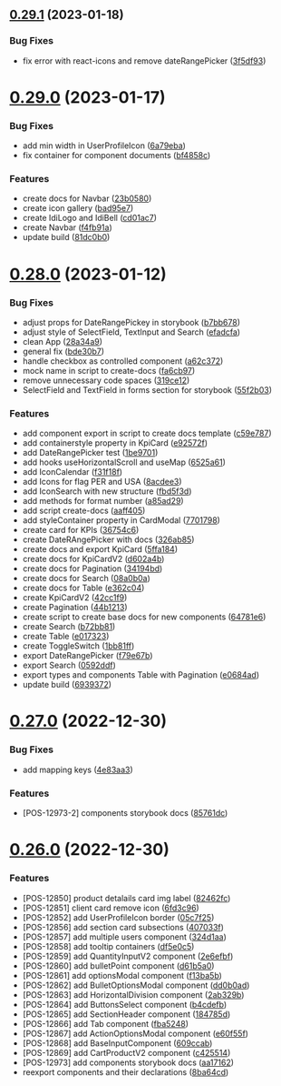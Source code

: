 ## [0.29.1](https://github.com/idbi/components/compare/v0.29.0...v0.29.1) (2023-01-18)


### Bug Fixes

* fix error with react-icons and remove dateRangePicker ([3f5df93](https://github.com/idbi/components/commit/3f5df93265b3863fce1e4d262518764b655073d3))



# [0.29.0](https://github.com/idbi/components/compare/v0.28.0...v0.29.0) (2023-01-17)


### Bug Fixes

* add min width in UserProfileIcon ([6a79eba](https://github.com/idbi/components/commit/6a79ebaf4a47bdc5396ca56f216d9585acde1d21))
* fix container for component documents ([bf4858c](https://github.com/idbi/components/commit/bf4858c31922b5ad911a2a8b806b610db87fc91a))


### Features

* create docs for Navbar ([23b0580](https://github.com/idbi/components/commit/23b0580b90f825054895aec9638f50b5d5e06f0a))
* create icon gallery ([bad95e7](https://github.com/idbi/components/commit/bad95e722813ebcf84012fd60a51e8d270087c2f))
* create IdiLogo and IdiBell ([cd01ac7](https://github.com/idbi/components/commit/cd01ac72ca3c715bf3cedd796b23864094bee693))
* create Navbar ([f4fb91a](https://github.com/idbi/components/commit/f4fb91aac3353ceda0ba5011a3046e3e77b40725))
* update build ([81dc0b0](https://github.com/idbi/components/commit/81dc0b07498b73ddb16f8c3908baed0c0af3fc55))



# [0.28.0](https://github.com/idbi/components/compare/v0.27.0...v0.28.0) (2023-01-12)


### Bug Fixes

* adjust props for DateRangePickey in storybook ([b7bb678](https://github.com/idbi/components/commit/b7bb6781e81e7ceb4c37e9b6dc8b0ca96621707d))
* adjust style of SelectField, TextInput and Search ([efadcfa](https://github.com/idbi/components/commit/efadcfac62294e0584f60ded7596f26242e891cd))
* clean App ([28a34a9](https://github.com/idbi/components/commit/28a34a95f6fb15b5834bf31a6a88aa9811aa4ede))
* general fix ([bde30b7](https://github.com/idbi/components/commit/bde30b75ec54c133db65fc0c26b8e9a0f61f14d6))
* handle checkbox as controlled component ([a62c372](https://github.com/idbi/components/commit/a62c3722a1c20181af1a67c59c8ab78887e8df2c))
* mock name in script to create-docs ([fa6cb97](https://github.com/idbi/components/commit/fa6cb9781040d37611a585a99cae1859f4210d3d))
* remove unnecessary code spaces ([319ce12](https://github.com/idbi/components/commit/319ce1232a44ecd425d00ecd8708c9698fd34587))
* SelectField and TextField in forms section for storybook ([55f2b03](https://github.com/idbi/components/commit/55f2b033934f4787426063cdeb7df7fb04fbfc2b))


### Features

* add component export in script to create docs template ([c59e787](https://github.com/idbi/components/commit/c59e787e516e1010eaa95f645e820419502766eb))
* add containerstyle property in KpiCard ([e92572f](https://github.com/idbi/components/commit/e92572f8043cde0cbf2d76ed4482bda18b4d4bec))
* add DateRangePicker test ([1be9701](https://github.com/idbi/components/commit/1be970128b60743c3408ab1302c946f1c4d06b3f))
* add hooks useHorizontalScroll and useMap ([6525a61](https://github.com/idbi/components/commit/6525a61bebe483d4b90e3208e2974cb5011459ab))
* add IconCalendar ([f31f18f](https://github.com/idbi/components/commit/f31f18f34e9c0f27e33fd96efdd12cd54c750050))
* add Icons for flag PER and USA ([8acdee3](https://github.com/idbi/components/commit/8acdee3efb69485129fea7f6daea3dfe560e4bd0))
* add IconSearch with new structure ([fbd5f3d](https://github.com/idbi/components/commit/fbd5f3d8d768bb262374922467c615ffa3075d96))
* add methods for format number ([a85ad29](https://github.com/idbi/components/commit/a85ad291ee32dfa575157991e3f6261852fff482))
* add script create-docs ([aaff405](https://github.com/idbi/components/commit/aaff405fa8b192ac35c206fa2e75e06be54be724))
* add styleContainer property in CardModal ([7701798](https://github.com/idbi/components/commit/7701798d4d870885614eafabbdb99c3fdd60a1a5))
* create card for KPIs ([36754c6](https://github.com/idbi/components/commit/36754c6e9ebd7fb9c9e4ca1cbe208e5247ca84a3))
* create DateRAngePicker with docs ([326ab85](https://github.com/idbi/components/commit/326ab855463c914babac971fa876667525dd91f6))
* create docs and export KpiCard ([5ffa184](https://github.com/idbi/components/commit/5ffa1848c5b051d2d9bcc80167817ba6a6421d9a))
* create docs for KpiCardV2 ([d602a4b](https://github.com/idbi/components/commit/d602a4bf43f340f3c27689431f7234eafc188359))
* create docs for Pagination ([34194bd](https://github.com/idbi/components/commit/34194bd93a4a06a1b90e0d875f09bb38342abab2))
* create docs for Search ([08a0b0a](https://github.com/idbi/components/commit/08a0b0a35e11b13f356f590d0f04f1582b7b6913))
* create docs for Table ([e362c04](https://github.com/idbi/components/commit/e362c04242780a2a86d725076abf0cc1633f2d79))
* create KpiCardV2 ([42cc1f9](https://github.com/idbi/components/commit/42cc1f9b1e1c4961629afcb8f68fd0bb6fd876ec))
* create Pagination ([44b1213](https://github.com/idbi/components/commit/44b1213376542f7b52aa7e0fecb2f70a76c220fd))
* create script to create base docs for new components ([64781e6](https://github.com/idbi/components/commit/64781e66498abca4375d4a1dac95302283dd09ea))
* create Search ([b72bb81](https://github.com/idbi/components/commit/b72bb810d62ae94f9db3fd5e2910568176bc4441))
* create Table ([e017323](https://github.com/idbi/components/commit/e0173238ca5e1ba9efd67a76d0ef6b3758b7ce13))
* create ToggleSwitch ([1bb81ff](https://github.com/idbi/components/commit/1bb81ff111c3f9173260f4a47dec2d0e0a299828))
* export DateRangePicker ([f79e67b](https://github.com/idbi/components/commit/f79e67bc331091dfc9616c73be3a8b9542a7dfd6))
* export Search ([0592ddf](https://github.com/idbi/components/commit/0592ddff46ce81be68a39a32454a67e19b6c9a08))
* export types and components Table with Pagination ([e0684ad](https://github.com/idbi/components/commit/e0684adfdaaa6ebb2e0904d78071c3787b6aedc4))
* update build ([6939372](https://github.com/idbi/components/commit/6939372ee6ecae4d705194b5b402a34321bd1f35))



# [0.27.0](https://github.com/idbi/components/compare/v0.26.0...v0.27.0) (2022-12-30)


### Bug Fixes

* add mapping keys ([4e83aa3](https://github.com/idbi/components/commit/4e83aa3103a53fdfe2b18c63fac3b236904bdae8))


### Features

* [POS-12973-2] components storybook docs ([85761dc](https://github.com/idbi/components/commit/85761dcd3ec7e8e063e8b4f16eac357fc1438512))



# [0.26.0](https://github.com/idbi/components/compare/v0.25.1...v0.26.0) (2022-12-30)


### Features

* [POS-12850] product detalails card img label ([82462fc](https://github.com/idbi/components/commit/82462fc482282289db60422423636eb42b7ad925))
* [POS-12851] client card remove icon ([6fd3c96](https://github.com/idbi/components/commit/6fd3c964a597d93f575775635b9cd2bfb473fdd7))
* [POS-12852] add UserProfileIcon border ([05c7f25](https://github.com/idbi/components/commit/05c7f256c647284fa506c360c6d7c8ab098ad2da))
* [POS-12856] add section card subsections ([407033f](https://github.com/idbi/components/commit/407033ff83fc4c7e6aa2403ad94c7b4d2fc96451))
* [POS-12857] add multiple users component ([324d1aa](https://github.com/idbi/components/commit/324d1aa37f927ef846352baa8be15fc7f6222969))
* [POS-12858] add tooltip containers ([df5e0c5](https://github.com/idbi/components/commit/df5e0c569350acc9bdef86b5d490777a26fcaae2))
* [POS-12859] add QuantityInputV2 component ([2e6efbf](https://github.com/idbi/components/commit/2e6efbfade5516c228eb3773f3df615395c01396))
* [POS-12860] add bulletPoint component ([d61b5a0](https://github.com/idbi/components/commit/d61b5a05fcd7ad0e4c434de3683ab32f086c00f8))
* [POS-12861] add optionsModal component ([f13ba5b](https://github.com/idbi/components/commit/f13ba5b360b757a26fe6fdb9578a55868d21b7d7))
* [POS-12862] add BulletOptionsModal component ([dd0b0ad](https://github.com/idbi/components/commit/dd0b0ad22d3d7d63e97d87938dc59a88efe13014))
* [POS-12863] add HorizontalDivision component ([2ab329b](https://github.com/idbi/components/commit/2ab329b24cd3e8bf648c0f8ace4828a7d39a7d99))
* [POS-12864] add ButtonsSelect component ([b4cdefb](https://github.com/idbi/components/commit/b4cdefb27503ed1d1a4fbad6d2d9040fcfdd63e2))
* [POS-12865] add SectionHeader component ([184785d](https://github.com/idbi/components/commit/184785d9c76783919b154f0ece3bbc0fb4d5464c))
* [POS-12866] add Tab component ([fba5248](https://github.com/idbi/components/commit/fba5248cc25fb14d5f9db5756907a2db5ca9058f))
* [POS-12867] add ActionOptionsModal component ([e60f55f](https://github.com/idbi/components/commit/e60f55fc31d713649144d9313d9769ad0301a6cb))
* [POS-12868] add BaseInputComponent ([609ccab](https://github.com/idbi/components/commit/609ccabd9a34b397bf6544a80b0b3c4df21ef96a))
* [POS-12869] add CartProductV2 component ([c425514](https://github.com/idbi/components/commit/c42551405724ba87fd61a8b3acb78c6d7ab8acfc))
* [POS-12973] add components storybook docs ([aa17162](https://github.com/idbi/components/commit/aa171627150a859d44ae1e2558f4517b499b5298))
* reexport components and their declarations ([8ba64cd](https://github.com/idbi/components/commit/8ba64cd7740b21c4969e9279ad48e93b5abb0f57))



